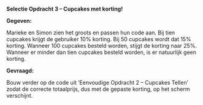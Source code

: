 **Selectie Opdracht 3 – Cupcakes met korting!**

**Gegeven:**

Marieke en Simon zien het groots en passen hun code aan. Bij tien cupcakes krijgt de gebruiker 10% korting. Bij 50 cupcakes wordt dat 15% korting. Wanneer 100 cupcakes besteld worden, stijgt de korting naar 25%. Wanneer er minder dan tien cupcakes besteld worden, is er natuurlijk geen korting. 

**Gevraagd:**

Bouw verder op de code uit ‘Eenvoudige Opdracht 2 – Cupcakes Tellen’ zodat de correcte totaalprijs, dus met de gepaste korting, op het scherm verschijnt. 
